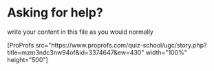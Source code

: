 <h1>Asking for help?</h1>
<p>write your content in this file as you would normally</p>
 [ProProfs src="https://www.proprofs.com/quiz-school/ugc/story.php?title=mzm3ndc3nw94of&id=3374647&ew=430" width="100%" height="500"]
 

